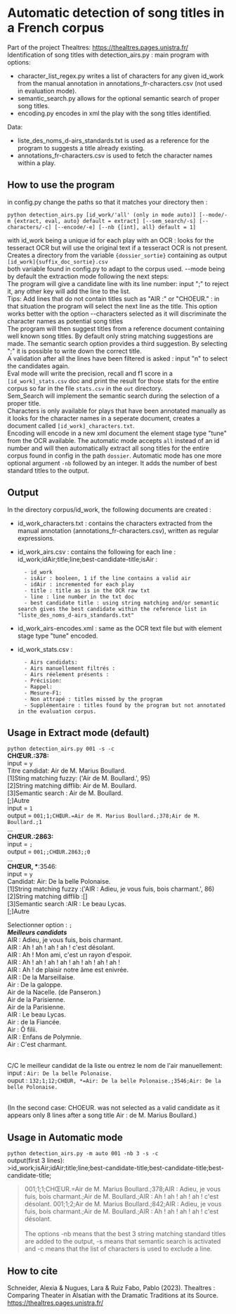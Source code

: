 # Automatic detection of song titles in a French corpus

Part of the project Thealtres: https://thealtres.pages.unistra.fr/
<br>Identification of song titles with detection_airs.py : main program with options: 
- character_list_regex.py writes a list of characters for any given id_work from the manual annotation in annotations_fr-characters.csv (not used in evaluation mode).
- semantic_search.py allows for the optional semantic search of proper song titles. 
- encoding.py encodes in xml the play with the song titles identified.

Data:

- liste_des_noms_d-airs_standards.txt is used as a reference for the program to suggests a title already existing.
- annotations_fr-characters.csv is used to fetch the character names within a play. 

## How to use the program

in config.py change the paths so that it matches your directory
then : 

```python detection_airs.py [id_work/'all' (only in mode auto)] [--mode/-m {extract, eval, auto} default = extract] [--sem_search/-s] [--characters/-c] [--encode/-e] [--nb {[int], all} default = 1]```

with id_work being a unique id for each play with an OCR : looks for the tesseract OCR but will use the original text if a tesseract OCR is not present. Creates a directory from the variable ```{dossier_sortie}``` containing as output ```[id_work]{suffix_doc_sortie}.csv```<br> both variable found in config.py to adapt to the corpus used.
--mode being by default the extraction mode following the next steps: <br>
The program will give a candidate line with its line number: input ";" to reject it, any other key will add the line to the list. <br>
Tips: Add lines that do not contain titles such as "AIR :" or "CHOEUR." : in that situation the program will select the next line as the title. This option works better with the option --characters selected as it will discriminate the character names as potential song titles <br>
The program will then suggest titles from a reference document containing well known song titles. By default only string matching suggestions are made. The semantic search option provides a third suggestion. By selecting ";" it is possible to write down the correct title. <br>
A validation after all the lines have been filtered is asked : input "n" to select the candidates again. <br>
Eval mode will write the precision, recall and f1 score in a ```[id_work]_stats.csv``` doc and print the result for those stats for the entire corpus so far in the file ```stats.csv``` in the ```out``` directory.<br>
Sem_Search will implement the semantic search during the selection of a proper title.<br>
Characters is only available for plays that have been annotated manually as it looks for the character names in a seperate document, creates a document called ```[id_work]_characters.txt```. <br>
Encoding will encode in a new xml document the element stage type "tune" from the OCR available.
The automatic mode accepts ```all``` instead of an id number and will then automatically extract all song titles for the entire corpus found in config in the path ```dossier```. 
Automatic mode has one more optional argument ```-nb``` followed by an integer. It adds the number of best standard titles to the output. 

## Output

In the directory corpus/id_work, the following documents are created :
- id_work_characters.txt : contains the characters extracted from the manual annotation (annotations_fr-characters.csv), written as regular expressions.
- id_work_airs.csv : contains the following for each line : id_work;idAir;title;line;best-candidate-title;isAir : 

        - id_work 
        - isAir : booleen, 1 if the line contains a valid air
        - idAir : incremented for each play 
        - title : title as is in the OCR raw txt
        - line : line number in the txt doc
        - best candidate title : using string matching and/or semantic search gives the best candidate within the reference list in "liste_des_noms_d-airs_standards.txt"


- id_work_airs-encodes.xml : same as the OCR text file but with element stage type "tune" encoded.
- id_work_stats.csv :

        - Airs candidats:              
        - Airs manuellement filtrés :                 
        - Airs réelement présents :                
        - Précision:              
        - Rappel:           
        - Mesure-F1:
        - Non attrapé : titles missed by the program
        - Supplémentaire : titles found by the program but not annotated in the evaluation corpus.

## Usage in Extract mode (default)

```python detection_airs.py 001 -s -c ```
<br>
__CHŒUR.:378:__<br>
input = ```y```<br>
Titre candidat: Air de M. Marius Boullard.<br>
[1]Sting matching fuzzy: ('Air de M. Boullard.', 95)<br>
[2]String matching difflib: Air de M. Boullard.<br>
[3]Semantic search : Air de M. Boullard.<br>
[;]Autre<br>
input = ```1```<br>
output = ```001;1;CHŒUR.=Air de M. Marius Boullard.;378;Air de M. Boullard.;1```<br>
...<br>
__CHŒUR.:2863:__<br>
input = ```;```<br>
output = ```001;;CHŒUR.2863;;0```<br>
...<br>
__CHŒUR, *__:3546:<br>
input = ```y```<br>
Candidat: Air: De la belle Polonaise.<br>
        [1]String matching fuzzy :('AIR : Adieu, je vous fuis, bois charmant.', 86)<br>
        [2]String matching difflib :[]<br>
        [3]Semantic search :AIR : Le beau Lycas.<br>
        [;]Autre<br>

Selectionner option :  ```;```<br>
*******Meilleurs candidats*******<br>
AIR : Adieu, je vous fuis, bois charmant.<br>
AIR : Ah !  ah ! ah ! ah ! c'est désolant.<br>
AIR : Ah ! Mon ami, c'est un rayon d'espoir.<br>
AIR : Ah ! ah ! ah ! ah ! ah ! ah ! ah ! ah !<br>
AIR : Ah ! de plaisir notre âme est enivrée.<br>
AIR : De la Marseillaise.<br>
Air : De la galoppe.<br>
Air de la Nacelle. (de Panseron.)<br>
Air de la Parisienne.<br>
Air de la Parisienne.<br>
AIR : Le beau Lycas.<br>
Air : de la Fiancée.<br>
Air : Ô filii.<br>
AIR : Enfans de Polymnie.<br>
Air : C'est charmant.<br><br>

C/C le meilleur candidat de la liste ou entrez le nom de l'air manuellement:<br>
input : ```Air: De la belle Polonaise.```<br>
ouput : ```132;1;12;CHŒUR, *=Air: De la belle Polonaise.;3546;Air: De la belle Polonaise.```<br><br>


(In the second case: CHOEUR. was not selected as a valid candidate as it appears only 8 lines after a song title Air : de M. Marius Boullard.)

## Usage in Automatic mode 
```python detection_airs.py -m auto 001 -nb 3 -s -c ```
<br>output(first 3 lines):
<br>>id_work;isAir;idAir;title;line;best-candidate-title;best-candidate-title;best-candidate-title;
>001;1;1;CHŒUR.=Air de M. Marius Boullard.;378;AIR : Adieu, je vous fuis, bois charmant.;Air de M. Boullard.;AIR : Ah !  ah ! ah ! ah ! c'est désolant.
>001;1;2;Air de M. Marius Boullard.;842;AIR : Adieu, je vous fuis, bois charmant.;Air de M. Boullard.;AIR : Ah !  ah ! ah ! ah ! c'est désolant.
<br><br>The options -nb means that the best 3 string matching standard titles are added to the output, -s means that semantic search is activated and -c means that the list of characters is used to exclude a line. 

## How to cite

Schneider, Alexia & Nugues, Lara & Ruiz Fabo, Pablo (2023). Thealtres : Comparing Theater in Alsatian with the Dramatic Traditions at its Source. https://thealtres.pages.unistra.fr/